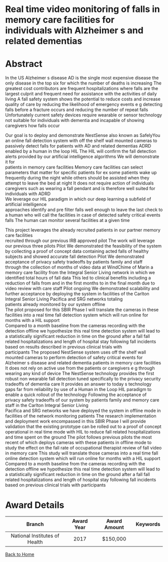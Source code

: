 
Real time video monitoring of falls in memory care facilities for individuals with Alzheimer s and related dementias
====================================================================================================================

# Abstract


In the US  Alzheimer s disease  AD  is the single most expensive disease  the only disease in the 
top six for which the number of deaths is increasing  The greatest cost contributors are frequent 
hospitalizations  where falls are the largest culprit  and frequent need for assistance with the 
activities of daily living  A fall safety system shows the potential to reduce costs and increase 
quality of care by reducing the likelihood of emergency events  e g   detecting falls before a 
fracture occurs and reducing the number of repeat falls   Unfortunately  current safety devices 
require wearable or sensor technology not suitable for individuals with dementia and incapable of 
showing caregivers how falls occur 

Our goal is to deploy and demonstrate NestSense  also known as SafelyYou   an online fall detection 
system with off the shelf wall mounted cameras to passively detect falls for patients with AD and 
related dementias  ADRD   enabled by a human in the loop  HIL   The HIL will confirm the fall 
detection alerts provided by our artificial intelligence algorithms  We will demonstrate it for     
patients in    memory care facilities  Memory care facilities can select parameters that matter for 
specific patients  for ex   some patients wake up frequently during the night while others should 
be assisted when they attempt to leave the bed at night  It does not require action of individuals 
  caregivers such as wearing a fall pendant and is therefore well suited for individuals with ADRD  
We leverage our HIL paradigm  in which our deep learning  a subfield of artificial intelligence  
approaches identify and pre filter falls well enough to leave the last check to a human  who will 
call the facilities in case of detected safety critical events  falls   The human can monitor 
several facilities at a given time 

This project leverages the already recruited     patients in our partner    memory care facilities  
recruited through our previous  IRB approved  pilot  The work will leverage our previous three 
pilots 
  Pilot    We demonstrated the feasibility of the system by collecting a proof of concept data 
containing     acted falls of healthy subjects and showed accurate fall detection 
  Pilot    We demonstrated acceptance of privacy safety tradeoffs by patients  family and staff  
through the collection of   months of video data at WindChime of Marin  a memory care facility from 
the Integral Senior Living network  in which we identified   total hours of fall data  This led to 
clinical benefits including a reduction of falls from    and    in the first   months to   in the 
final month  due to video review with care staff 
  Pilot    ongoing   We demonstrated scalability and further acceptance by deploying the system in 
   facilities of the Carlton  Integral Senior Living  Pacifica and SRG networks  totaling     
patients already monitored by our system  offline  
The pilot proposed for this SBIR Phase I will translate the     cameras in these facilities into a 
real time fall detection system which will run online for   months with a      HIL support  
Compared to a   month baseline from the     cameras recording with the detection offline  we 
hypothesize this real time detection system will lead to a statistically significant reduction in 
time on the ground after a fall  fall related hospitalizations  and length of hospital stay 
following fall incidents based on results described in previous clinical trials with      
participants        The proposed NestSense system uses off the shelf wall mounted cameras to perform detection of 
safety critical events for Alzheimer s disease and related dementia patients in memory care 
facilities  It does not rely on active use from the patients or caregivers  e g   through wearing 
any kind of device   The NestSense technology provides the first robust non wearable fall detection 
tuned specifically to the privacy security tradeoffs of dementia care  It provides an answer to 
today s technology gaps  far from      reliability  by use of a Human in the Loop  HIL  paradigm to 
enable a quick rollout of the technology  Following the acceptance of privacy safety tradeoffs of 
our system by patients  family  and memory care staff in the Carlton  Integral Senior Living  
Pacifica and SRG networks  we have deployed the system in offline mode in    facilities of the 
network  monitoring     patients  The research  implementation  and deployment work encompassed in 
this SBIR Phase I will provide validation that the existing prototype can be rolled out to a proof 
of concept  operational in real time mode  with HIL  to reduce fall related hospitalizations and 
time spent on the ground  The pilot follows   previous pilots  the most recent of which deploys 
cameras with these     patients in offline mode to study the effect on the fall rate of 
occupational therapist review of fall video in memory care  This study will translate those cameras 
into a real time fall  online  detection system which will run online for   months with a      HIL 
support  Compared to a   month baseline from the cameras recording with the detection offline  we 
hypothesize this real time detection system will lead to a statistically significant reduction in 
time on the ground after a fall  fall related hospitalizations  and length of hospital stay 
following fall incidents based on previous clinical trials with      participants  

# Award Details

|Branch|Award Year|Award Amount|Keywords|
| :---: | :---: | :---: | :---: |
|National Institutes of Health|2017|$150,000||
  
  


[Back to Home](https://github.com/chrischow/dod_sbir_awards/Reports/JH/#2372)